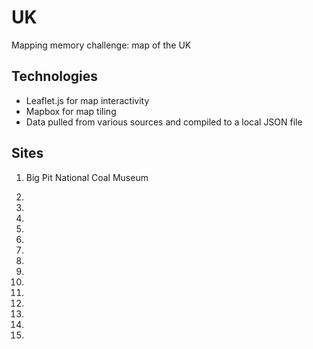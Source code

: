 # UK
Mapping memory challenge: map of the UK

## Technologies
 * Leaflet.js for map interactivity
 * Mapbox for map tiling
 * Data pulled from various sources and compiled to a local JSON file

## Sites
 1. Big Pit National Coal Museum
 2.
 
 3.
 
 4.
 
 5.
 
 6.
 
 7.
 
 8.
 
 9.
 
 10.
 
 11.
 
 12.
 
 13.
 
 14.
 
 15.
 
